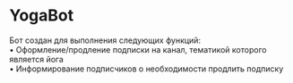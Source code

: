 # YogaBot
Бот создан для выполнения следующих функций:  
• Оформление/продление подписки на канал, тематикой которого является йога  
• Информирование подписчиков о необходимости продлить подписку
